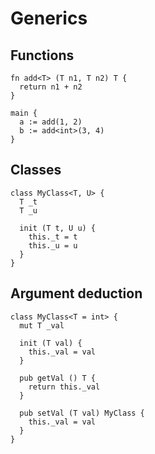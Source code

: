 # Generics

## Functions
```the
fn add<T> (T n1, T n2) T {
  return n1 + n2
}

main {
  a := add(1, 2)
  b := add<int>(3, 4)
}
```

## Classes
```the
class MyClass<T, U> {
  T _t
  T _u

  init (T t, U u) {
    this._t = t
    this._u = u
  }
}
```

## Argument deduction
```the
class MyClass<T = int> {
  mut T _val

  init (T val) {
    this._val = val
  }

  pub getVal () T {
    return this._val
  }

  pub setVal (T val) MyClass {
    this._val = val
  }
}
```
